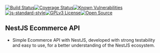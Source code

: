 [![Build Status](https://app.travis-ci.com/WelissonLuca/nestjs-eccommerce-api.svg?branch=main)](https://app.travis-ci.com/WelissonLuca/nestjs-eccommerce-api)[![Coverage Status](https://coveralls.io/repos/github/WelissonLuca/nestjs-eccommerce-api/badge.svg?branch=main)](https://coveralls.io/github/WelissonLuca/nestjs-eccommerce-api?branch=main)[![Known Vulnerabilities](https://snyk.io/test/github/WelissonLuca/nestjs-eccommerce-api/badge.svg)](https://snyk.io/test/github/WelissonLuca/nestjs-eccommerce-api)[![js-standard-style](https://img.shields.io/badge/code%20style-standard-brightgreen.svg)](http://standardjs.com)[![GPLv3 License](https://img.shields.io/badge/License-GPL%20v3-yellow.svg)](https://opensource.org/licenses/)[![Open Source](https://badges.frapsoft.com/os/v1/open-source.svg?v=103)](https://opensource.org/)

## NestJS Ecommerce API

- Simple Ecommerce API with NestJS, developed with strong testability and easy to use, for a better understanding of the NestJS ecosystem.
